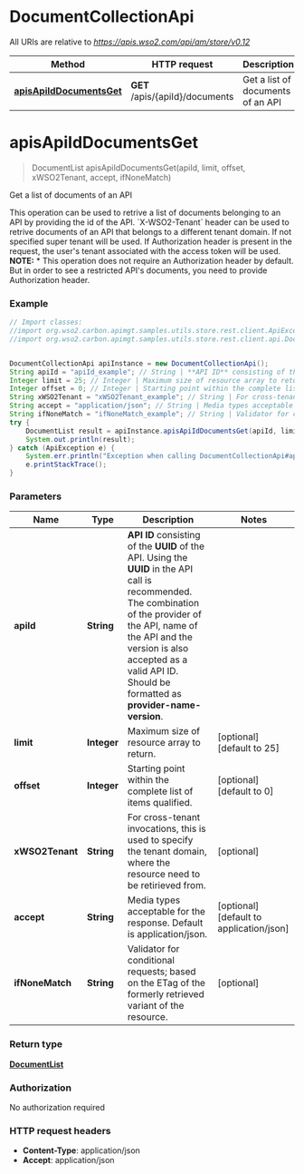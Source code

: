 # DocumentCollectionApi

All URIs are relative to *https://apis.wso2.com/api/am/store/v0.12*

Method | HTTP request | Description
------------- | ------------- | -------------
[**apisApiIdDocumentsGet**](DocumentCollectionApi.md#apisApiIdDocumentsGet) | **GET** /apis/{apiId}/documents | Get a list of documents of an API 


<a name="apisApiIdDocumentsGet"></a>
# **apisApiIdDocumentsGet**
> DocumentList apisApiIdDocumentsGet(apiId, limit, offset, xWSO2Tenant, accept, ifNoneMatch)

Get a list of documents of an API 

This operation can be used to retrive a list of documents belonging to an API by providing the id of the API.  &#x60;X-WSO2-Tenant&#x60; header can be used to retrive documents of an API that belongs to a different tenant domain. If not specified super tenant will be used. If Authorization header is present in the request, the user&#39;s tenant associated with the access token will be used.  **NOTE:** * This operation does not require an Authorization header by default. But in order to see a restricted API&#39;s documents, you need to provide Authorization header. 

### Example
```java
// Import classes:
//import org.wso2.carbon.apimgt.samples.utils.store.rest.client.ApiException;
//import org.wso2.carbon.apimgt.samples.utils.store.rest.client.api.DocumentCollectionApi;


DocumentCollectionApi apiInstance = new DocumentCollectionApi();
String apiId = "apiId_example"; // String | **API ID** consisting of the **UUID** of the API. Using the **UUID** in the API call is recommended. The combination of the provider of the API, name of the API and the version is also accepted as a valid API ID. Should be formatted as **provider-name-version**. 
Integer limit = 25; // Integer | Maximum size of resource array to return. 
Integer offset = 0; // Integer | Starting point within the complete list of items qualified. 
String xWSO2Tenant = "xWSO2Tenant_example"; // String | For cross-tenant invocations, this is used to specify the tenant domain, where the resource need to be   retirieved from. 
String accept = "application/json"; // String | Media types acceptable for the response. Default is application/json. 
String ifNoneMatch = "ifNoneMatch_example"; // String | Validator for conditional requests; based on the ETag of the formerly retrieved variant of the resource. 
try {
    DocumentList result = apiInstance.apisApiIdDocumentsGet(apiId, limit, offset, xWSO2Tenant, accept, ifNoneMatch);
    System.out.println(result);
} catch (ApiException e) {
    System.err.println("Exception when calling DocumentCollectionApi#apisApiIdDocumentsGet");
    e.printStackTrace();
}
```

### Parameters

Name | Type | Description  | Notes
------------- | ------------- | ------------- | -------------
 **apiId** | **String**| **API ID** consisting of the **UUID** of the API. Using the **UUID** in the API call is recommended. The combination of the provider of the API, name of the API and the version is also accepted as a valid API ID. Should be formatted as **provider-name-version**.  |
 **limit** | **Integer**| Maximum size of resource array to return.  | [optional] [default to 25]
 **offset** | **Integer**| Starting point within the complete list of items qualified.  | [optional] [default to 0]
 **xWSO2Tenant** | **String**| For cross-tenant invocations, this is used to specify the tenant domain, where the resource need to be   retirieved from.  | [optional]
 **accept** | **String**| Media types acceptable for the response. Default is application/json.  | [optional] [default to application/json]
 **ifNoneMatch** | **String**| Validator for conditional requests; based on the ETag of the formerly retrieved variant of the resource.  | [optional]

### Return type

[**DocumentList**](DocumentList.md)

### Authorization

No authorization required

### HTTP request headers

 - **Content-Type**: application/json
 - **Accept**: application/json


